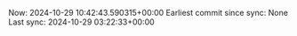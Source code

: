 Now: 2024-10-29 10:42:43.590315+00:00 Earliest commit since sync: None Last sync: 2024-10-29 03:22:33+00:00
